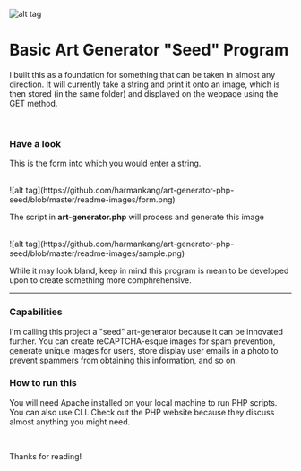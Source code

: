 ![alt tag](https://github.com/harmankang/art-generator-php-seed/blob/master/demo.gif)


<h1>Basic Art Generator "Seed" Program</h1>
<p>I built this as a foundation for something that can be taken in almost any direction. It will currently take a string and print it onto an image, which is then stored (in the same folder) and displayed on the webpage using the GET method.</p>

<br>

<h3>Have a look</h3>
<p>This is the form into which you would enter a string.</p>
<br>
![alt tag](https://github.com/harmankang/art-generator-php-seed/blob/master/readme-images/form.png)
<br>
<p>The script in <b>art-generator.php</b> will process and generate this image</p>
<br>
![alt tag](https://github.com/harmankang/art-generator-php-seed/blob/master/readme-images/sample.png)
<p>While it may look bland, keep in mind this program is mean to be developed upon to create something more comphrehensive.</p>
<hr>

<h3>Capabilities</h3>
<p>I'm calling this project a "seed" art-generator because it can be innovated further. You can create reCAPTCHA-esque images for spam prevention, generate unique images for users, store display user emails in a photo to prevent spammers from obtaining this information, and so on.</p>

<h3>How to run this</h3>
<p>You will need Apache installed on your local machine to run PHP scripts. You can also use CLI. Check out the PHP website because they discuss almost anything you might need.</p>
<br>
<p>Thanks for reading!</p>







